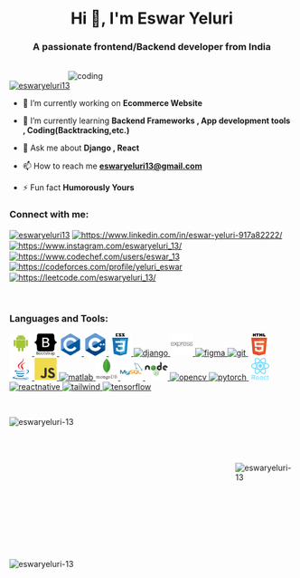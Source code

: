 <h1 align="center">Hi 👋, I'm Eswar Yeluri</h1>
<h3 align="center">A passionate frontend/Backend developer from India</h3>
<br>
<img align="right" alt="coding" width="400" src="https://media.licdn.com/dms/image/D4D12AQH4mcQALwgZ7Q/article-cover_image-shrink_600_2000/0/1691989932071?e=2147483647&v=beta&t=uwm5lxFiqURXuzG_xnf9hrIr-_sojSaQ4ggruUAYsmU">

<p align="left"> <a href="https://twitter.com/eswaryeluri13" target="blank"><img src="https://img.shields.io/twitter/follow/eswaryeluri13?logo=twitter&style=for-the-badge" alt="eswaryeluri13" /></a> </p>


- 🔭 I’m currently working on **Ecommerce Website**

- 🌱 I’m currently learning **Backend Frameworks , App development tools , Coding(Backtracking,etc.)**

- 💬 Ask me about **Django , React**

- 📫 How to reach me **eswaryeluri13@gmail.com**

- ⚡ Fun fact **Humorously Yours**

<h3 align="left">Connect with me:</h3>
<p align="left">
<a href="https://twitter.com/eswaryeluri13" target="blank"><img align="center" src="https://raw.githubusercontent.com/rahuldkjain/github-profile-readme-generator/master/src/images/icons/Social/twitter.svg" alt="eswaryeluri13" height="30" width="40" /></a>
<a href="https://linkedin.com/in/https://www.linkedin.com/in/eswar-yeluri-917a82222/" target="blank"><img align="center" src="https://raw.githubusercontent.com/rahuldkjain/github-profile-readme-generator/master/src/images/icons/Social/linked-in-alt.svg" alt="https://www.linkedin.com/in/eswar-yeluri-917a82222/" height="30" width="40" /></a>
<a href="https://instagram.com/https://www.instagram.com/eswaryeluri_13/" target="blank"><img align="center" src="https://raw.githubusercontent.com/rahuldkjain/github-profile-readme-generator/master/src/images/icons/Social/instagram.svg" alt="https://www.instagram.com/eswaryeluri_13/" height="30" width="40" /></a>
<a href="https://www.codechef.com/users/https://www.codechef.com/users/eswar_13" target="blank"><img align="center" src="https://cdn.jsdelivr.net/npm/simple-icons@3.1.0/icons/codechef.svg" alt="https://www.codechef.com/users/eswar_13" height="30" width="40" /></a>
<a href="https://codeforces.com/profile/https://codeforces.com/profile/yeluri_eswar" target="blank"><img align="center" src="https://raw.githubusercontent.com/rahuldkjain/github-profile-readme-generator/master/src/images/icons/Social/codeforces.svg" alt="https://codeforces.com/profile/yeluri_eswar" height="30" width="40" /></a>
<a href="https://www.leetcode.com/https://leetcode.com/eswaryeluri_13/" target="blank"><img align="center" src="https://raw.githubusercontent.com/rahuldkjain/github-profile-readme-generator/master/src/images/icons/Social/leet-code.svg" alt="https://leetcode.com/eswaryeluri_13/" height="30" width="40" /></a>
</p>

<br>

<h3 align="left">Languages and Tools:</h3>
<p align="left"> <a href="https://developer.android.com" target="_blank" rel="noreferrer"> <img src="https://raw.githubusercontent.com/devicons/devicon/master/icons/android/android-original-wordmark.svg" alt="android" width="40" height="40"/> </a> <a href="https://getbootstrap.com" target="_blank" rel="noreferrer"> <img src="https://raw.githubusercontent.com/devicons/devicon/master/icons/bootstrap/bootstrap-plain-wordmark.svg" alt="bootstrap" width="40" height="40"/> </a> <a href="https://www.cprogramming.com/" target="_blank" rel="noreferrer"> <img src="https://raw.githubusercontent.com/devicons/devicon/master/icons/c/c-original.svg" alt="c" width="40" height="40"/> </a> <a href="https://www.w3schools.com/cpp/" target="_blank" rel="noreferrer"> <img src="https://raw.githubusercontent.com/devicons/devicon/master/icons/cplusplus/cplusplus-original.svg" alt="cplusplus" width="40" height="40"/> </a> <a href="https://www.w3schools.com/css/" target="_blank" rel="noreferrer"> <img src="https://raw.githubusercontent.com/devicons/devicon/master/icons/css3/css3-original-wordmark.svg" alt="css3" width="40" height="40"/> </a> <a href="https://www.djangoproject.com/" target="_blank" rel="noreferrer"> <img src="https://cdn.worldvectorlogo.com/logos/django.svg" alt="django" width="40" height="40"/> </a> <a href="https://expressjs.com" target="_blank" rel="noreferrer"> <img src="https://raw.githubusercontent.com/devicons/devicon/master/icons/express/express-original-wordmark.svg" alt="express" width="40" height="40"/> </a> <a href="https://www.figma.com/" target="_blank" rel="noreferrer"> <img src="https://www.vectorlogo.zone/logos/figma/figma-icon.svg" alt="figma" width="40" height="40"/> </a> <a href="https://git-scm.com/" target="_blank" rel="noreferrer"> <img src="https://www.vectorlogo.zone/logos/git-scm/git-scm-icon.svg" alt="git" width="40" height="40"/> </a> <a href="https://www.w3.org/html/" target="_blank" rel="noreferrer"> <img src="https://raw.githubusercontent.com/devicons/devicon/master/icons/html5/html5-original-wordmark.svg" alt="html5" width="40" height="40"/> </a> <a href="https://www.java.com" target="_blank" rel="noreferrer"> <img src="https://raw.githubusercontent.com/devicons/devicon/master/icons/java/java-original.svg" alt="java" width="40" height="40"/> </a> <a href="https://developer.mozilla.org/en-US/docs/Web/JavaScript" target="_blank" rel="noreferrer"> <img src="https://raw.githubusercontent.com/devicons/devicon/master/icons/javascript/javascript-original.svg" alt="javascript" width="40" height="40"/> </a> <a href="https://www.mathworks.com/" target="_blank" rel="noreferrer"> <img src="https://upload.wikimedia.org/wikipedia/commons/2/21/Matlab_Logo.png" alt="matlab" width="40" height="40"/> </a> <a href="https://www.mongodb.com/" target="_blank" rel="noreferrer"> <img src="https://raw.githubusercontent.com/devicons/devicon/master/icons/mongodb/mongodb-original-wordmark.svg" alt="mongodb" width="40" height="40"/> </a> <a href="https://www.mysql.com/" target="_blank" rel="noreferrer"> <img src="https://raw.githubusercontent.com/devicons/devicon/master/icons/mysql/mysql-original-wordmark.svg" alt="mysql" width="40" height="40"/> </a> <a href="https://nodejs.org" target="_blank" rel="noreferrer"> <img src="https://raw.githubusercontent.com/devicons/devicon/master/icons/nodejs/nodejs-original-wordmark.svg" alt="nodejs" width="40" height="40"/> </a> <a href="https://opencv.org/" target="_blank" rel="noreferrer"> <img src="https://www.vectorlogo.zone/logos/opencv/opencv-icon.svg" alt="opencv" width="40" height="40"/> </a> <a href="https://pytorch.org/" target="_blank" rel="noreferrer"> <img src="https://www.vectorlogo.zone/logos/pytorch/pytorch-icon.svg" alt="pytorch" width="40" height="40"/> </a> <a href="https://reactjs.org/" target="_blank" rel="noreferrer"> <img src="https://raw.githubusercontent.com/devicons/devicon/master/icons/react/react-original-wordmark.svg" alt="react" width="40" height="40"/> </a> <a href="https://reactnative.dev/" target="_blank" rel="noreferrer"> <img src="https://reactnative.dev/img/header_logo.svg" alt="reactnative" width="40" height="40"/> </a> <a href="https://tailwindcss.com/" target="_blank" rel="noreferrer"> <img src="https://www.vectorlogo.zone/logos/tailwindcss/tailwindcss-icon.svg" alt="tailwind" width="40" height="40"/> </a> <a href="https://www.tensorflow.org" target="_blank" rel="noreferrer"> <img src="https://www.vectorlogo.zone/logos/tensorflow/tensorflow-icon.svg" alt="tensorflow" width="40" height="40"/> </a> </p>
<br>


<!--
<p><img align="left" src="https://github-readme-stats.vercel.app/api/top-langs?username=eswaryeluri-13&show_icons=true&locale=en&layout=compact" alt="eswaryeluri-13" /></p>

<p>&nbsp;<img align="center" src="https://github-readme-stats.vercel.app/api?username=eswaryeluri-13&show_icons=true&locale=en" alt="eswaryeluri-13" /></p>

<p><img align="center" src="https://github-readme-streak-stats.herokuapp.com/?user=eswaryeluri-13&" alt="eswaryeluri-13" /></p>
-->


<div style="display: flex; justify-content: space-between; align-items: center; margin-bottom: 2em;">
  <p><img align="left" src="https://github-readme-stats.vercel.app/api/top-langs?username=eswaryeluri-13&show_icons=true&locale=en&layout=compact" alt="eswaryeluri-13" width="400" height="195" /></p>

  <p><img align="right" src="https://github-readme-stats.vercel.app/api?username=eswaryeluri-13&show_icons=true&locale=en" alt="eswaryeluri-13" /></p>
</div>

<div style="display: flex; justify-content: space-between; align-items: center;">
  <p align="center"><img src="https://github-readme-streak-stats.herokuapp.com/?user=eswaryeluri-13" alt="eswaryeluri-13" /></p>
</div>

